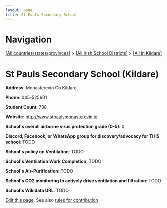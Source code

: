 ```yaml
---
layout: page
title: St Pauls Secondary School
---
```

# Navigation

[[All countries/states/provinces]](../../..) > [[All Irish School Districts]](../..) > [[All In Kildare]](..)

# St Pauls Secondary School (Kildare)

**Address**: Monasterevin Co Kildare

**Phone**: 045-525601

**Student Count**: 738

**Website**: <http://www.stpaulsmonasterevin.ie>

**School's overall airborne virus protection grade (0-5)**: 0

**Discord, Facebook, or WhatsApp group for discovery/advocacy for THIS school**: TODO

**School's policy on Ventilation**: TODO

**School's Ventilation Work Completion**: TODO

**School's Air-Purification**: TODO

**School's CO2 monitoring to actively drive ventilation and filtration**: TODO

**School's Wikidata URL**: TODO


[Edit this page](https://github.com/ventilate-schools/Ireland/edit/main/./Kildare/St_Pauls_Secondary_School.md). See also [rules for contribution](../../../contribution-rules/)